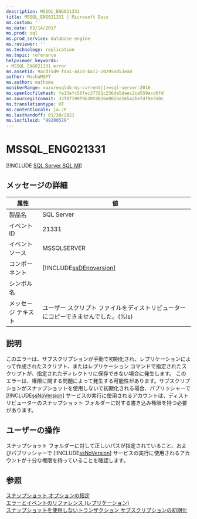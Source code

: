 ```yaml
---
description: MSSQL_ENG021331
title: MSSQL_ENG021331 | Microsoft Docs
ms.custom: ''
ms.date: 03/14/2017
ms.prod: sql
ms.prod_service: database-engine
ms.reviewer: ''
ms.technology: replication
ms.topic: reference
helpviewer_keywords:
- MSSQL_ENG021331 error
ms.assetid: 9acd75d9-fda1-44cd-ba17-20295ad53ea0
author: MashaMSFT
ms.author: mathoma
monikerRange: =azuresqldb-mi-current||>=sql-server-2016
ms.openlocfilehash: fa13efc56fec37761c236de5daec2ce559ecd6fd
ms.sourcegitcommit: 33f0f190f962059826e002be165a2bef4f9e350c
ms.translationtype: HT
ms.contentlocale: ja-JP
ms.lasthandoff: 01/30/2021
ms.locfileid: "99200529"
---
```

# <a name="mssql_eng021331"></a>MSSQL_ENG021331
[!INCLUDE [SQL Server SQL MI](../../includes/applies-to-version/sql-asdbmi.md)]
    
## <a name="message-details"></a>メッセージの詳細  
  
|属性|値|  
|-|-|  
|製品名|SQL Server|  
|イベント ID|21331|  
|イベント ソース|MSSQLSERVER|  
|コンポーネント|[!INCLUDE[ssDEnoversion](../../includes/ssdenoversion-md.md)]|  
|シンボル名||  
|メッセージ テキスト|ユーザー スクリプト ファイルをディストリビューターにコピーできませんでした。(%ls)|  
  
## <a name="explanation"></a>説明  
 このエラーは、サブスクリプションが手動で初期化され、レプリケーションによって作成されたスクリプト、またはレプリケーション コマンドで指定されたスクリプトが、指定されたディレクトリに保存できない場合に発生します。 このエラーは、権限に関する問題によって発生する可能性があります。サブスクリプションがスナップショットを使用しないで初期化される場合、パブリッシャーで [!INCLUDE[ssNoVersion](../../includes/ssnoversion-md.md)] サービスの実行に使用されるアカウントは、ディストリビューターのスナップショット フォルダーに対する書き込み権限を持つ必要があります。  
  
## <a name="user-action"></a>ユーザーの操作  
 スナップショット フォルダーに対して正しいパスが指定されていること、およびパブリッシャーで [!INCLUDE[ssNoVersion](../../includes/ssnoversion-md.md)] サービスの実行に使用されるアカウントが十分な権限を持っていることを確認します。  
  
## <a name="see-also"></a>参照  
 [スナップショット オプションの指定](../../relational-databases/replication/snapshot-options.md)   
 [エラーとイベントのリファレンス &#40;レプリケーション&#41;](../../relational-databases/replication/errors-and-events-reference-replication.md)   
 [スナップショットを使用しないトランザクション サブスクリプションの初期化](../../relational-databases/replication/initialize-a-transactional-subscription-without-a-snapshot.md)  
  
  
